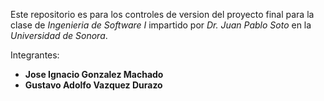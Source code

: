 Este repositorio es para los controles de version del proyecto final para la clase de *Ingenieria de Software I* impartido por *Dr. Juan Pablo Soto* en la *Universidad de Sonora*. 

Integrantes:
* __Jose Ignacio Gonzalez Machado__
* __Gustavo Adolfo Vazquez Durazo__
